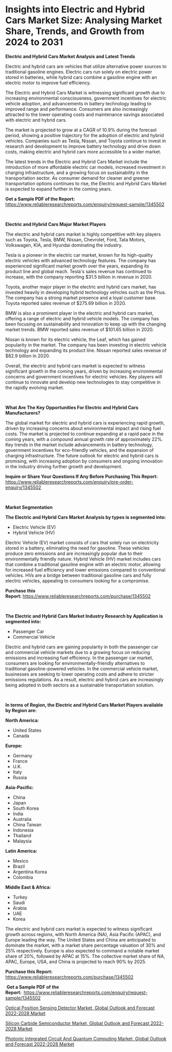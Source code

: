 <p><h1>Insights into Electric and Hybrid Cars Market Size: Analysing Market Share, Trends, and Growth from 2024 to 2031</h1></p><p><strong>Electric and Hybrid Cars Market Analysis and Latest Trends</strong></p>
<p><p>Electric and hybrid cars are vehicles that utilize alternative power sources to traditional gasoline engines. Electric cars run solely on electric power stored in batteries, while hybrid cars combine a gasoline engine with an electric motor to improve fuel efficiency.</p><p>The Electric and Hybrid Cars Market is witnessing significant growth due to increasing environmental consciousness, government incentives for electric vehicle adoption, and advancements in battery technology leading to improved range and performance. Consumers are also increasingly attracted to the lower operating costs and maintenance savings associated with electric and hybrid cars.</p><p>The market is projected to grow at a CAGR of 10.9% during the forecast period, showing a positive trajectory for the adoption of electric and hybrid vehicles. Companies such as Tesla, Nissan, and Toyota continue to invest in research and development to improve battery technology and drive down costs, making electric and hybrid cars more accessible to a wider market.</p><p>The latest trends in the Electric and Hybrid Cars Market include the introduction of more affordable electric car models, increased investment in charging infrastructure, and a growing focus on sustainability in the transportation sector. As consumer demand for cleaner and greener transportation options continues to rise, the Electric and Hybrid Cars Market is expected to expand further in the coming years.</p></p>
<p><strong>Get a Sample PDF of the Report:&nbsp;</strong> <a href="https://www.reliableresearchreports.com/enquiry/request-sample/1345502">https://www.reliableresearchreports.com/enquiry/request-sample/1345502</a></p>
<p>&nbsp;</p>
<p><strong>Electric and Hybrid Cars Major Market Players</strong></p>
<p><p>The electric and hybrid cars market is highly competitive with key players such as Toyota, Tesla, BMW, Nissan, Chevrolet, Ford, Tata Motors, Volkswagen, KIA, and Hyundai dominating the industry. </p><p>Tesla is a pioneer in the electric car market, known for its high-quality electric vehicles with advanced technology features. The company has experienced significant market growth over the years, expanding its product line and global reach. Tesla's sales revenue has continued to increase, with the company reporting $31.5 billion in revenue in 2020.</p><p>Toyota, another major player in the electric and hybrid cars market, has invested heavily in developing hybrid technology vehicles such as the Prius. The company has a strong market presence and a loyal customer base. Toyota reported sales revenue of $275.69 billion in 2020.</p><p>BMW is also a prominent player in the electric and hybrid cars market, offering a range of electric and hybrid vehicle models. The company has been focusing on sustainability and innovation to keep up with the changing market trends. BMW reported sales revenue of $101.65 billion in 2020.</p><p>Nissan is known for its electric vehicle, the Leaf, which has gained popularity in the market. The company has been investing in electric vehicle technology and expanding its product line. Nissan reported sales revenue of $82.9 billion in 2020.</p><p>Overall, the electric and hybrid cars market is expected to witness significant growth in the coming years, driven by increasing environmental concerns and government incentives for electric vehicles. Key players will continue to innovate and develop new technologies to stay competitive in the rapidly evolving market.</p></p>
<p>&nbsp;</p>
<p><strong>What Are The Key Opportunities For Electric and Hybrid Cars Manufacturers?</strong></p>
<p><p>The global market for electric and hybrid cars is experiencing rapid growth, driven by increasing concerns about environmental impact and rising fuel costs. The market is projected to continue expanding at a rapid pace in the coming years, with a compound annual growth rate of approximately 22%. Key trends in the market include advancements in battery technology, government incentives for eco-friendly vehicles, and the expansion of charging infrastructure. The future outlook for electric and hybrid cars is promising, with increasing adoption by consumers and ongoing innovation in the industry driving further growth and development.</p></p>
<p><strong>Inquire or Share Your Questions If Any Before Purchasing This Report:</strong> <a href="https://www.reliableresearchreports.com/enquiry/pre-order-enquiry/1345502">https://www.reliableresearchreports.com/enquiry/pre-order-enquiry/1345502</a></p>
<p>&nbsp;</p>
<p><strong>Market Segmentation</strong></p>
<p><strong>The Electric and Hybrid Cars Market Analysis by types is segmented into:</strong></p>
<p><ul><li>Electric Vehicle (EV)</li><li>Hybrid Vehicle (HV)</li></ul></p>
<p><p>Electric Vehicle (EV) market consists of cars that solely run on electricity stored in a battery, eliminating the need for gasoline. These vehicles produce zero emissions and are increasingly popular due to their environmentally friendly nature. Hybrid Vehicle (HV) market includes cars that combine a traditional gasoline engine with an electric motor, allowing for increased fuel efficiency and lower emissions compared to conventional vehicles. HVs are a bridge between traditional gasoline cars and fully electric vehicles, appealing to consumers looking for a compromise.</p></p>
<p><strong>Purchase this Report:&nbsp;</strong><a href="https://www.reliableresearchreports.com/purchase/1345502">https://www.reliableresearchreports.com/purchase/1345502</a></p>
<p>&nbsp;</p>
<p><strong>The Electric and Hybrid Cars Market Industry Research by Application is segmented into:</strong></p>
<p><ul><li>Passenger Car</li><li>Commercial Vehicle</li></ul></p>
<p><p>Electric and hybrid cars are gaining popularity in both the passenger car and commercial vehicle markets due to a growing focus on reducing emissions and increasing fuel efficiency. In the passenger car market, consumers are looking for environmentally-friendly alternatives to traditional gasoline-powered vehicles. In the commercial vehicle market, businesses are seeking to lower operating costs and adhere to stricter emissions regulations. As a result, electric and hybrid cars are increasingly being adopted in both sectors as a sustainable transportation solution.</p></p>
<p>&nbsp;</p>
<p><strong>In terms of Region, the Electric and Hybrid Cars Market Players available by Region are:</strong></p>
<p>
    <p> <strong> North America: </strong>
        <ul>
            <li>United States</li>
            <li>Canada</li>
        </ul>
        </p> 
    <p> <strong> Europe: </strong>
        <ul>
            <li>Germany</li>
            <li>France</li>
            <li>U.K.</li>
            <li>Italy</li>
            <li>Russia</li>
        </ul>
        </p> 
    <p> <strong> Asia-Pacific: </strong>
        <ul>
            <li>China</li>
            <li>Japan</li>
            <li>South Korea</li>
            <li>India</li>
            <li>Australia</li>
            <li>China Taiwan</li>
            <li>Indonesia</li>
            <li>Thailand</li>
            <li>Malaysia</li>
        </ul>
        </p> 
    <p> <strong> Latin America: </strong>
        <ul>
            <li>Mexico</li>
            <li>Brazil</li>
            <li>Argentina Korea</li>
            <li>Colombia</li>
        </ul>
        </p> 
    <p> <strong> Middle East & Africa: </strong>
        <ul>
            <li>Turkey</li>
            <li>Saudi</li>
            <li>Arabia</li>
            <li>UAE</li>
            <li>Korea</li>
        </ul>
    </p>
    </p>
<p><p>The electric and hybrid cars market is expected to witness significant growth across regions, with North America (NA), Asia Pacific (APAC), and Europe leading the way. The United States and China are anticipated to dominate the market, with a market share percentage valuation of 30% and 25% respectively. Europe is also expected to command a notable market share of 20%, followed by APAC at 15%. The collective market share of NA, APAC, Europe, USA, and China is projected to reach 90% by 2025.</p></p>
<p><strong>Purchase this Report: </strong><a href="https://www.reliableresearchreports.com/purchase/1345502">https://www.reliableresearchreports.com/purchase/1345502</a></p>
<p>&nbsp;<strong>Get a Sample PDF of the Report:&nbsp;&nbsp;</strong><a href="https://www.reliableresearchreports.com/enquiry/request-sample/1345502">https://www.reliableresearchreports.com/enquiry/request-sample/1345502</a></p>
<p><strong></strong></p>
<p><p><a href="https://view.publitas.com/reportprime-1/optical-position-sensing-detector-market-global-outlook-and-forecast-2022-2028-market-share-market-new-trends-analysis-report-by-type-by-application-by-end-use-by-region-and-segment-forecasts-2023-2030/">Optical Position Sensing Detector Market, Global Outlook and Forecast 2022-2028 Market</a></p><p><a href="https://view.publitas.com/reportprime-1/decoding-the-silicon-carbide-semiconductor-market-global-outlook-and-forecast-2022-2028-market-a-deep-dive-into-the-latest-market-trends-market-segmentation-and-competitive-analysis/">Silicon Carbide Semiconductor Market, Global Outlook and Forecast 2022-2028 Market</a></p><p><a href="https://view.publitas.com/reportprime-1/photonic-integrated-circuit-and-quantum-computing-market-global-outlook-and-forecast-2022-2028-market-size-2023-2030-global-industrial-analysis-key-geographical-regions-market-share-top-key-players-product-types-and-forecast-research-report/">Photonic Integrated Circuit And Quantum Computing Market, Global Outlook and Forecast 2022-2028 Market</a></p></p>